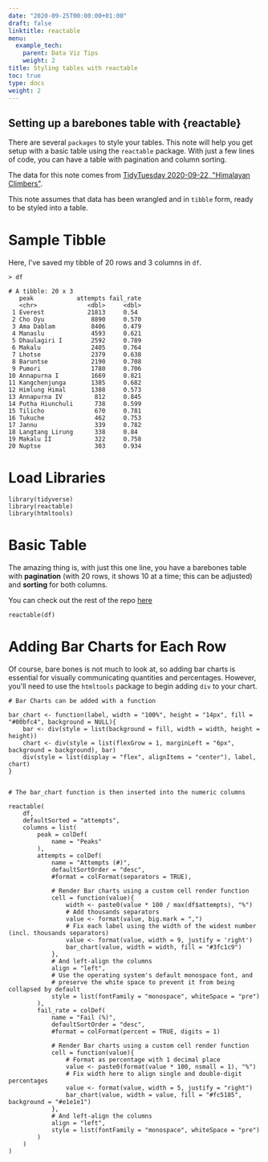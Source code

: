 ```yaml
---
date: "2020-09-25T00:00:00+01:00"
draft: false
linktitle: reactable
menu:
  example_tech:
    parent: Data Viz Tips
    weight: 2
title: Styling tables with reactable
toc: true
type: docs
weight: 2
---
```


## Setting up a barebones table with {reactable}

There are several `packages` to style your tables. This note will help you get setup with a basic table using the `reactable` package. With just a few lines of code, you can have a table with pagination and column sorting. 

The data for this note comes from [TidyTuesday 2020-09-22, "Himalayan Climbers"](https://github.com/rfordatascience/tidytuesday/blob/master/data/2020/2020-09-22/readme.md).

This note assumes that data has been wrangled and in `tibble` form, ready to be styled into a table.

# Sample Tibble

Here, I've saved my tibble of 20 rows and 3 columns in `df`.

```
> df

# A tibble: 20 x 3
   peak            attempts fail_rate
   <chr>              <dbl>     <dbl>
 1 Everest            21813     0.54 
 2 Cho Oyu             8890     0.570
 3 Ama Dablam          8406     0.479
 4 Manaslu             4593     0.621
 5 Dhaulagiri I        2592     0.789
 6 Makalu              2405     0.764
 7 Lhotse              2379     0.638
 8 Baruntse            2190     0.708
 9 Pumori              1780     0.706
10 Annapurna I         1669     0.821
11 Kangchenjunga       1385     0.682
12 Himlung Himal       1308     0.573
13 Annapurna IV         812     0.845
14 Putha Hiunchuli      738     0.599
15 Tilicho              670     0.781
16 Tukuche              462     0.753
17 Jannu                339     0.782
18 Langtang Lirung      338     0.84 
19 Makalu II            322     0.758
20 Nuptse               303     0.934

```

# Load Libraries
```
library(tidyverse)
library(reactable)
library(htmltools)

```

# Basic Table

The amazing thing is, with just this one line, you have a barebones table with **pagination** (with 20 rows, it shows 10 at a time; this can be adjusted) and  **sorting** for both columns. 

You can check out the rest of the repo [here](https://github.com/PaulApivat/tidytuesday/blob/master/2020/himalaya/exploratory.R)

```
reactable(df)
```

# Adding Bar Charts for Each Row

Of course, bare bones is not much to look at, so adding bar charts is essential for visually communicating quantities and percentages. However, you'll need to use the `htmltools` package to begin adding `div` to your chart. 

```
# Bar Charts can be added with a function 

bar_chart <- function(label, width = "100%", height = "14px", fill = "#00bfc4", background = NULL){
    bar <- div(style = list(background = fill, width = width, height = height))
    chart <- div(style = list(flexGrow = 1, marginLeft = "6px", background = background), bar)
    div(style = list(display = "flex", alignItems = "center"), label, chart)
}


# The bar_chart function is then inserted into the numeric columns

reactable(
    df,
    defaultSorted = "attempts",
    columns = list(
        peak = colDef(
            name = "Peaks"
        ),
        attempts = colDef(
            name = "Attempts (#)",
            defaultSortOrder = "desc",
            #format = colFormat(separators = TRUE),
            
            # Render Bar charts using a custom cell render function
            cell = function(value){
                width <- paste0(value * 100 / max(df$attempts), "%")
                # Add thousands separators
                value <- format(value, big.mark = ",")
                # Fix each label using the width of the widest number (incl. thousands separators)
                value <- format(value, width = 9, justify = 'right')
                bar_chart(value, width = width, fill = "#3fc1c9")
            },
            # And left-align the columns
            align = "left",
            # Use the operating system's default monospace font, and
            # preserve the white space to prevent it from being collapsed by default
            style = list(fontFamily = "monospace", whiteSpace = "pre")
        ),
        fail_rate = colDef(
            name = "Fail (%)",
            defaultSortOrder = "desc",
            #format = colFormat(percent = TRUE, digits = 1)
            
            # Render Bar charts using a custom cell render function
            cell = function(value){
                # Format as percentage with 1 decimal place
                value <- paste0(format(value * 100, nsmall = 1), "%")
                # Fix width here to align single and double-digit percentages
                value <- format(value, width = 5, justify = "right")
                bar_chart(value, width = value, fill = "#fc5185", background = "#e1e1e1")
            },
            # And left-align the columns
            align = "left",
            style = list(fontFamily = "monospace", whiteSpace = "pre")
        )
    )
)
```